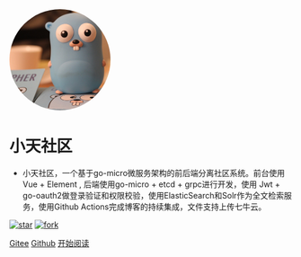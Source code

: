 <img style="width: 180px; height: 180px;object-fit: cover;border-radius: 50%" bor src="./doc/images/gitee/favicon.jpeg">

# 小天社区

- 小天社区，一个基于go-micro微服务架构的前后端分离社区系统。前台使用Vue + Element , 后端使用go-micro + etcd + grpc进行开发，使用 Jwt + go-oauth2做登录验证和权限校验，使用ElasticSearch和Solr作为全文检索服务，使用Github Actions完成博客的持续集成，文件支持上传七牛云。

[![star](https://img.shields.io/github/stars/leiphp/go-bbs?style=social)](https://github.com/leiphp/go-bbs/stargazers)
[![fork](https://img.shields.io/github/forks/leiphp/go-bbs?style=social)](https://github.com/leiphp/go-bbs/network/members)

[Gitee](<https://gitee.com/moxi159753/mogu_blog_v2>)
[Github](<https://github.com/moxi624/mogu_blog_v2>)
[开始阅读](README.md)